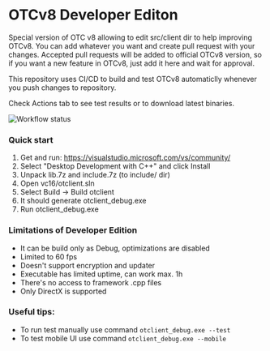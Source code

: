 # OTCv8 Developer Editon

Special version of OTC v8 allowing to edit src/client dir to help improving OTCv8. You can add whatever you want and create pull request with your changes.
Accepted pull requests will be added to official OTCv8 version, so if you want a new feature in OTCv8, just add it here and wait for approval.

This repository uses CI/CD to build and test OTCv8 automaticlly whenever you push changes to repository.

Check Actions tab to see test results or to download latest binaries. 

![Workflow status](https://github.com/OTCv8/otcv8-dev/actions/workflows/Test.yml/badge.svg)

### Quick start

1. Get and run: https://visualstudio.microsoft.com/vs/community/
2. Select "Desktop Development with C++" and click Install
3. Unpack lib.7z and include.7z (to include/ dir)
4. Open vc16/otclient.sln
5. Select Build -> Build otclient
6. It should generate otclient_debug.exe
7. Run otclient_debug.exe

### Limitations of Developer Edition

- It can be build only as Debug, optimizations are disabled
- Limited to 60 fps
- Doesn't support encryption and updater
- Executable has limited uptime, can work max. 1h
- There's no access to framework .cpp files
- Only DirectX is supported

### Useful tips:

- To run test manually use command `otclient_debug.exe --test`
- To test mobile UI use command `otclient_debug.exe --mobile`
